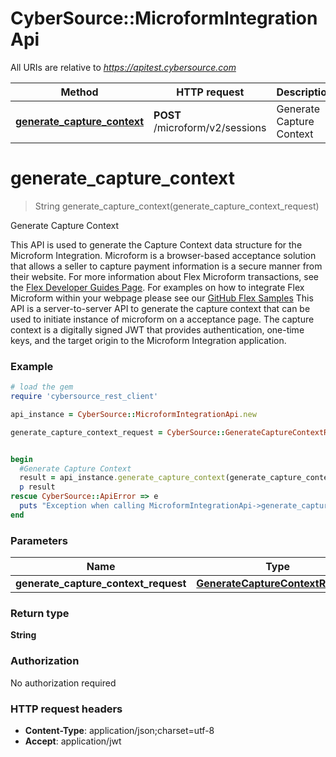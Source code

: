# CyberSource::MicroformIntegrationApi

All URIs are relative to *https://apitest.cybersource.com*

Method | HTTP request | Description
------------- | ------------- | -------------
[**generate_capture_context**](MicroformIntegrationApi.md#generate_capture_context) | **POST** /microform/v2/sessions | Generate Capture Context


# **generate_capture_context**
> String generate_capture_context(generate_capture_context_request)

Generate Capture Context

This API is used to generate the Capture Context data structure for the Microform Integration.  Microform is a browser-based acceptance solution that allows a seller to capture payment information is a secure manner from their website.  For more information about Flex Microform transactions, see the [Flex Developer Guides Page](https://developer.cybersource.com/api/developer-guides/dita-flex/SAFlexibleToken.html). For examples on how to integrate Flex Microform within your webpage please see our [GitHub Flex Samples](https://github.com/CyberSource?q=flex&type=&language=) This API is a server-to-server API to generate the capture context that can be used to initiate instance of microform on a acceptance page.  The capture context is a digitally signed JWT that provides authentication, one-time keys, and the target origin to the Microform Integration application. 

### Example
```ruby
# load the gem
require 'cybersource_rest_client'

api_instance = CyberSource::MicroformIntegrationApi.new

generate_capture_context_request = CyberSource::GenerateCaptureContextRequest.new # GenerateCaptureContextRequest | 


begin
  #Generate Capture Context
  result = api_instance.generate_capture_context(generate_capture_context_request)
  p result
rescue CyberSource::ApiError => e
  puts "Exception when calling MicroformIntegrationApi->generate_capture_context: #{e}"
end
```

### Parameters

Name | Type | Description  | Notes
------------- | ------------- | ------------- | -------------
 **generate_capture_context_request** | [**GenerateCaptureContextRequest**](GenerateCaptureContextRequest.md)|  | 

### Return type

**String**

### Authorization

No authorization required

### HTTP request headers

 - **Content-Type**: application/json;charset=utf-8
 - **Accept**: application/jwt



